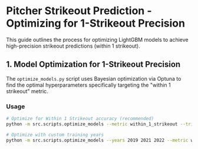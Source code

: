 # Pitcher Strikeout Prediction - Optimizing for 1-Strikeout Precision

This guide outlines the process for optimizing LightGBM models to achieve high-precision strikeout predictions (within 1 strikeout).

## 1. Model Optimization for 1-Strikeout Precision

The `optimize_models.py` script uses Bayesian optimization via Optuna to find the optimal hyperparameters specifically targeting the "within 1 strikeout" metric.

### Usage

```bash
# Optimize for Within 1 Strikeout accuracy (recommended)
python -m src.scripts.optimize_models --metric within_1_strikeout --trials 100

# Optimize with custom training years
python -m src.scripts.optimize_models --years 2019 2021 2022 --metric within_1_strikeout --trials 100